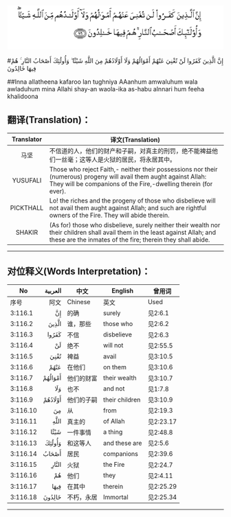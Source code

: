 ![003:116](images/003_116.gif)

#إِنَّ الَّذِينَ كَفَرُوا لَنْ تُغْنِيَ عَنْهُمْ أَمْوَالُهُمْ وَلَا أَوْلَادُهُمْ مِنَ اللَّهِ شَيْئًا ۖ وَأُولَٰئِكَ أَصْحَابُ النَّارِ ۚ هُمْ فِيهَا خَالِدُونَ 

##Inna allatheena kafaroo lan tughniya AAanhum amwaluhum wala awladuhum mina Allahi shay-an waola-ika as-habu alnnari hum feeha khalidoona 

## 翻译(Translation)：

| Translator | 译文(Translation)                                            |
| :--------: | ------------------------------------------------------------ |
|    马坚    | 不信道的人，他们的财产和子嗣，对真主的刑罚，绝不能裨益他们一丝毫；这等人是火狱的居民，将永居其中。 |
|  YUSUFALI  | Those who reject Faith,- neither their possessions nor their (numerous) progeny will avail them aught against Allah: They will be companions of the Fire,-dwelling therein (for ever). |
| PICKTHALL  | Lo! the riches and the progeny of those who disbelieve will not avail them aught against Allah; and such are rightful owners of the Fire. They will abide therein. |
|   SHAKIR   | (As for) those who disbelieve, surely neither their wealth nor their children shall avail them in the least against Allah; and these are the inmates of the fire; therein they shall abide. |

---

## 对位释义(Words Interpretation)：

| No   | العربية | 中文    | English | 曾用词 |
| ---- | ------: | ------- | ------- | ------ |
| 序号 |    阿文 | Chinese | 英文    | Used   |
| 3:116.1  | إِنَّ      | 的确       | surely         | 见2:6.1   |
| 3:116.2  | الَّذِينَ   | 谁，那些   | those who      | 见2:6.2   |
| 3:116.3  | كَفَرُوا   | 不信       | disbelieve     | 见2:6.3   |
| 3:116.4  | لَنْ      | 绝不       | will not       | 见2:55.5  |
| 3:116.5  | تُغْنِيَ    | 裨益       | avail          | 见3:10.5  |
| 3:116.6  | عَنْهُمْ    | 在他们     | on them        | 见3:10.6  |
| 3:116.7  | أَمْوَالُهُمْ | 他们的财富 | their wealth   | 见3:10.7  |
| 3:116.8  | وَلَا     | 也不       | and not        | 见1:7.8   |
| 3:116.9  | أَوْلَادُهُمْ | 他们的子嗣 | their children | 见3:10.9  |
| 3:116.10 | مِنَ      | 从         | from           | 见2:19.3 |
| 3:116.11 |    اللَّهِ | 真主的     | of Allah       | 见2:23.17 |
| 3:116.12 | شَيْئًا    | 一件事情   | a thing        | 见2:48.8  |
| 3:116.13 | وَأُولَٰئِكَ  | 和这等人   | and these are  | 见2:5.6   |
| 3:116.14 | أَصْحَابُ   | 居民       | companions | 见2:39.6  |
| 3:116.15 | النَّارِ   | 火狱       | the Fire       | 见2:24.7  |
| 3:116.16 | هُمْ      | 他们       | they           | 见2:4.11  |
| 3:116.17 | فِيهَا    | 在其中     | therein        | 见2:25.29 |
| 3:116.18 | خَالِدُونَ  | 不朽，永居 | Immortal       | 见2:25.34 |

---
